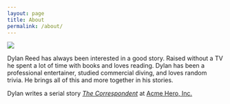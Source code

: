```yaml
---
layout: page
title: About
permalink: /about/
---
```



<img src="https://raw.githubusercontent.com/dylanreed/dylanreed.com/gh-pages/Images/Clear.png">

Dylan Reed has always been interested in a good story. Raised without a TV he spent a lot of time with books and loves reading. Dylan has been a professional entertainer, studied commercial diving, and loves random trivia. He brings all of this and more together in his stories. 

Dylan writes a serial story *[The Correspondent](https://acmeheroinc.com/the-correspondent-origin-chapter-1-20e1bd65e298)* at [Acme Hero, Inc.](http://acmeheroinc.com) <a href = "http://bitly.com/AcmeInc">


